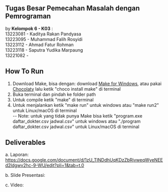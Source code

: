 ## Tugas Besar Pemecahan Masalah dengan Pemrograman <br/>
by **Kelompok 6 - K03** : <br/>
13223081 - Kaditya Rakan Pandyasa <br/>
13223095 - Muhammad Falih Rosyidi<br/>
13223112 - Ahmad Fatur Rohman <br/>
13223118 - Saputra Yudika Marpaung<br/>
13221082 -  <br/>

## **How To Run**
1. Download Make, bisa dengan: download [Make for Windows](https://gnuwin32.sourceforge.net/packages/make.htm), atau pakai [Chocolaty](https://chocolatey.org/install) lalu ketik "choco install make" di terminal <br/>
2. Buka terminal dan pindah ke folder path <br/>
3. Untuk compile ketik "make" di terminal <br/>
4. Untuk menjalankan ketik "make run" untuk windows atau "make run2" untuk Linux/macOS  di terminal <br/>
-- Note: untuk yang tidak punya Make bisa ketik "program.exe daftar_dokter.csv jadwal.csv" untuk windows atau "./program daftar_dokter.csv jadwal.csv" untuk Linux/macOS di terminal <br/>

## **Deliverables**
a. Laporan: https://docs.google.com/document/d/1zU_TlNDdhUqKDzZbRjvweqWyeNEEd2ldgwv2hc-9-WU/edit?pli=1&tab=t.0

b. Slide Presentasi:

c. Video:
